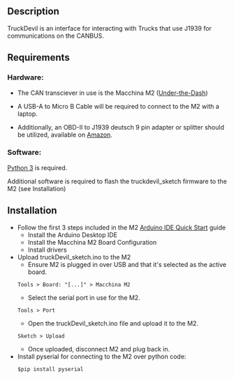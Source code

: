 ## Description

TruckDevil is an interface for interacting with Trucks that use J1939 for communications on the CANBUS.

## Requirements

### Hardware:

- The CAN transciever in use is the Macchina M2 ([Under-the-Dash](https://www.macchina.cc/catalog/m2-boards/m2-under-dash))

- A USB-A to Micro B Cable will be required to connect to the M2 with a laptop.

- Additionally, an OBD-II to J1939 deutsch 9 pin adapter or splitter should be utilized, available on [Amazon](https://www.amazon.com/gp/product/B073DJN7FG/ref=ppx_yo_dt_b_asin_title_o05_s00?ie=UTF8&psc=1).

### Software:

[Python 3](https://www.python.org/downloads/) is required.

Additional software is required to flash the truckdevil_sketch firmware to the M2 (see Installation)

## Installation

- Follow the first 3 steps included in the M2 [Arduino IDE Quick Start](https://docs.macchina.cc/m2-docs/arduino) guide
	- Install the Arduino Desktop IDE
	- Install the Macchina M2 Board Configuration
	- Install drivers
- Upload truckDevil_sketch.ino to the M2
	- Ensure M2 is plugged in over USB and that it's selected as the active board. 
	```
	Tools > Board: "[...]" > Macchina M2
	```
	- Select the serial port in use for the M2.
	```
	Tools > Port
	```
	- Open the truckDevil_sketch.ino file and upload it to the M2.
	```
	Sketch > Upload
	```
	- Once uploaded, disconnect M2 and plug back in.
- Install pyserial for connecting to the M2 over python code:
	```
	$pip install pyserial
	```